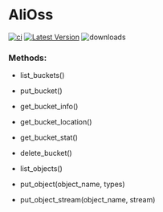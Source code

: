 # AliOss &emsp;

[![ci](https://github.com/rust-china/ali-oss/workflows/Rust/badge.svg)](https://github.com/rust-china/ali-oss/actions)
[![Latest Version]][crates.io]
![downloads](https://img.shields.io/crates/d/ali-oss.svg?style=flat-square)

[Latest Version]: https://img.shields.io/crates/v/ali-oss.svg
[crates.io]: https://crates.io/crates/ali-oss

### Methods:

- list_buckets()
- put_bucket()
- get_bucket_info()
- get_bucket_location()
- get_bucket_stat()
- delete_bucket()

- list_objects()
- put_object(object_name, types)
- put_object_stream(object_name, stream)
